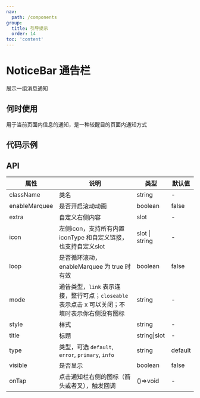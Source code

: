 ```yaml
---
nav:
  path: /components
group:
  title: 引导提示
  order: 14
toc: 'content'
---
```

# NoticeBar 通告栏

<code src="../../docs/components/compatibility.tsx" inline="true"></code>

展示一组消息通知
## 何时使用
用于当前页面内信息的通知，是一种较醒目的页面内通知方式

## 代码示例
<code src='pages/NoticeBar/index'></code>


## API
| 属性 | 说明 | 类型 | 默认值 |
| -----|-----|-----|-----|
| className | 类名 | string | - | 
| enableMarquee | 是否开启滚动动画 | boolean | false | 
| extra | 自定义右侧内容 | slot | - | 
| icon | 左侧icon，支持所有内置 iconType 和自定义链接，也支持自定义slot | slot \| string | - | 
| loop | 是否循环滚动，enableMarquee 为 true 时有效 | boolean | false | 
| mode | 通告类型，`link` 表示连接，整行可点；`closeable` 表示点击 x 可以关闭；不填时表示你右侧没有图标 | string | - | 
| style | 样式 | string | - |
| title | 标题 | string\|slot | - |
| type | 类型，可选 `default`, `error`, `primary`, `info` | string | default |
| visible |  是否显示 | boolean | false | 
| onTap |  点击通知栏右侧的图标（箭头或者叉），触发回调 | ()=>void | - | 


